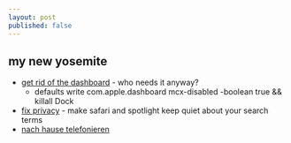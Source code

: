 ```yaml
---
layout: post
published: false
---
```


## my new yosemite

* [get rid of the dashboard](http://www.cultofmac.com/235806/get-rid-of-the-dashboard-in-mavericks-os-x-tips/) - who needs it anyway?
	* defaults write com.apple.dashboard mcx-disabled -boolean true && killall Dock
* [fix privacy](https://fix-macosx.com/) - make safari and spotlight keep quiet about your search terms
* [nach hause telefonieren](http://www.aptgetupdate.de/2014/10/21/yosemite-nach-hause-telefonieren/)